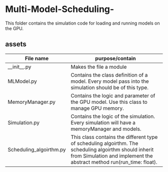 # Multi-Model-Scheduling-

This folder contains the simulation code for loading and running models on the GPU. 

## assets 

File name  | purpose/contain
------------- | -------------
\_\_init__.py | Makes the file a module 
MLModel.py       | Contains the class definition of a model. Every model pass into the simulation should be of this type.
MemoryManager.py | Contains the logic and parameter of the GPU model. Use this class to manage GPU memory. 
Simulation.py | Contains the logic of the simulation. Every simulation will have a memoryManager and models. 
Scheduling_algoirthm.py | This class contains the different type of scheduling algoirthm. The scheduling algoirthm should inherit from Simulation and implement the abstract method run(run_time: float).
